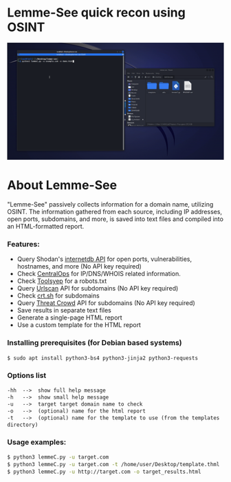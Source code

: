 # Lemme-See quick recon using OSINT

![lemme see gif](img/lemmesee.gif)

# About Lemme-See

"Lemme-See" passively collects information for a domain name, utilizing OSINT.
The information gathered from each source, including IP addresses, open ports, subdomains, and more, 
is saved into text files and compiled into an HTML-formatted report.

### Features:
* Query Shodan's [internetdb API](https://internetdb.shodan.io/) for open ports, vulnerabilities, hostnames, and more (No API key required)
* Check [CentralOps](https://centralops.net/) for IP/DNS/WHOIS related information.
* Check [Toolsyep](https://toolsyep.com/en/webpage-to-plain-text/) for a robots.txt
* Query [Urlscan](https://urlscan.io/) API for subdomains (No API key required)
* Check [crt.sh](https://crt.sh/) for subdomains
* Query [Threat Crowd](http://ci-www.threatcrowd.org/) API for subdomains (No API key required)
* Save results in separate text files
* Generate a single-page HTML report
* Use a custom template for the HTML report

### Installing prerequisites (for Debian based systems)
```
$ sudo apt install python3-bs4 python3-jinja2 python3-requests
```

### Options list
```
-hh  -->  show full help message
-h   -->  show small help message
-u   -->  target target domain name to check
-o   -->  (optional) name for the html report
-t   -->  (optional) name for the template to use (from the templates directory)
```

### Usage examples:
```Bash
$ python3 lemmeC.py -u target.com
$ python3 lemmeC.py -u target.com -t /home/user/Desktop/template.thml
$ python3 lemmeC.py -u http://target.com -o target_results.html
```

  
